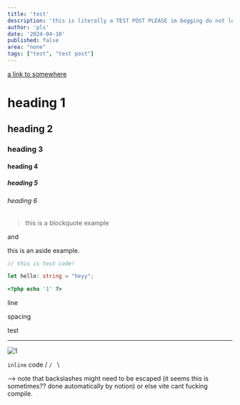 ```yaml
---
title: 'test'
description: 'this is literally a TEST POST PLEASE im begging do not look'
author: 'pls'
date: '2024-04-10'
published: false
area: "none"
tags: ["test", "test post"]
---
```


[a link to somewhere](https://www.google.com.au)

# heading 1

## heading 2

### heading 3

#### heading 4

##### heading 5

###### heading 6

> this is a blockquote example

and

<aside>
this is an aside example.
</aside>

```typescript
// this is test code!

let hello: string = "heyy";
```

```php
<?php echo '1' ?>
```

line

spacing

test

---

![1](h/h.png)

`inline` code / `/ ` \

 --> note that backslashes might need to be escaped (it seems this is sometimes?? done automatically by notion) or else vite cant fucking compile.

